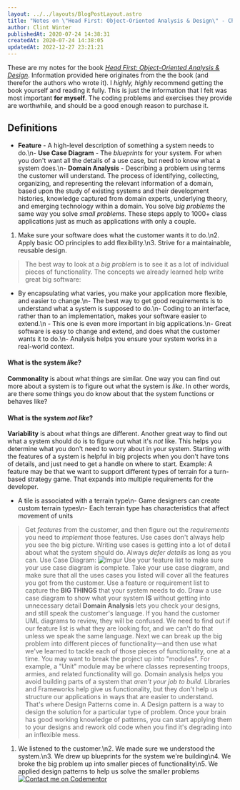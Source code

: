 ```yaml
---
layout: ../../layouts/BlogPostLayout.astro
title: "Notes on \"Head First: Object-Oriented Analysis & Design\" - Chapter 6 - Solving Really Big Problems"
author: Clint Winter
publishedAt: 2020-07-24 14:38:31
createdAt: 2020-07-24 14:38:05
updatedAt: 2022-12-27 23:21:21
---
```


These are my notes for the book [*Head First: Object-Oriented Analysis & Design*](https://amzn.to/2P0hpIJ). Information provided here originates from the the book (and therefor the authors who wrote it). I *highly, highly* recommend getting the book yourself and reading it fully. This is just the information that I felt was most important **for myself**. The coding problems and exercises they provide are worthwhile, and should be a good enough reason to purchase it.
## Definitions
- **Feature** - A high-level description of something a system needs to do.\n- **Use Case Diagram** - The *blueprints* for your system. For when you don't want all the details of a use case, but need to know what a system does.\n- **Domain Analysis** - Describing a problem using terms the customer will understand.
    The process of identifying, collecting, organizing, and representing the relevant information of a domain, based upon the study of existing systems and their development histories, knowledge captured from domain experts, underlying theory, and emerging technology within a domain.
You solve *big problems* the same way you solve *small problems.* These steps apply to 1000+ class applications just as much as applications with only a couple.
1. Make sure your software does what the customer wants it to do.\n2. Apply basic OO principles to add flexibility.\n3. Strive for a maintainable, reusable design.
> The best way to look at a *big problem* is to see it as a lot of individual pieces of functionality.
The concepts we already learned help write great big software:
- By encapsulating what varies, you make your application more flexible, and easier to change.\n- The best way to get good requirements is to understand what a system is supposed to do.\n- Coding to an interface, rather than to an implementation, makes your software easier to extend.\n    - This one is even more important in big applications.\n- Great software is easy to change and extend, and does what the customer wants it to do.\n- Analysis helps you ensure your system works in a real-world context.
#### What is the system *like*?
**Commonality** is about what things are similar.
One way you can find out more about a system is to figure out what the system is *like*. In other words, are there some things you do know about that the system functions or behaves like?
#### What is the system *not like*?
**Variability** is about what things are different.
Another great way to find out what a system should do is to figure out what it's *not* like. This helps you determine what you don't need to worry about in your system.
Starting with the features of a system is helpful in big projects when you don't have tons of details, and just need to get a handle on where to start.
Example:
A feature may be that we want to support different types of terrain for a turn-based strategy game. That expands into multiple requirements for the developer.
- A tile is associated with a terrain type\n- Game designers can create custom terrain types\n- Each terrain type has characteristics that affect movement of units
> Get *features* from the customer, and then figure out the *requirements* you need to *implement* those features.
Use cases don't always help you see the big picture. Writing use cases is getting into a lot of detail about what the system should do.
> Always *defer details* as long as you can.
Use Case Diagram:
![Imgur](https://i.imgur.com/J2fQPOw.png)
Use your feature list to make sure your use case diagram is complete. Take your use case diagram, and make sure that all the uses cases you listed will cover all the features you got from the customer.
Use a feature or requirement list to capture the **BIG THINGS** that your system needs to do.
Draw a use case diagram to show what your system **IS** without getting into unnecessary detail
**Domain Analysis** lets you check your designs, and still speak the customer's language. If you hand the customer UML diagrams to review, they will be confused. We need to find out if our feature list is what they are looking for, and we can't do that unless we speak the same language.
Next we can break up the big problem into different pieces of functionality—and then use what we've learned to tackle each of those pieces of functionality, one at a time.
You may want to break the project up into \"modules\". For example, a \"Unit\" module may be where classes representing troops, armies, and related functionality will go.
Domain analysis helps you avoid building parts of a system that *aren't your job to build.*
Libraries and Frameworks help give us functionality, but they don't help us structure our applications in ways that are easier to understand. That's where Design Patterns come in.
A Design pattern is a way to design the solution for a particular type of problem. Once your brain has good working knowledge of patterns, you can start applying them to your designs and rework old code when you find it's degrading into an inflexible mess.
1. We listened to the customer.\n2. We made sure we understood the system.\n3. We drew up blueprints for the system we're building\n4. We broke the big problem up into smaller pieces of functionality\n5. We applied design patterns to help us solve the smaller problems
[![Contact me on Codementor](https://www.codementor.io/m-badges/clintwinter/get-help.svg)](https://www.codementor.io/@clintwinter?refer=badge)
